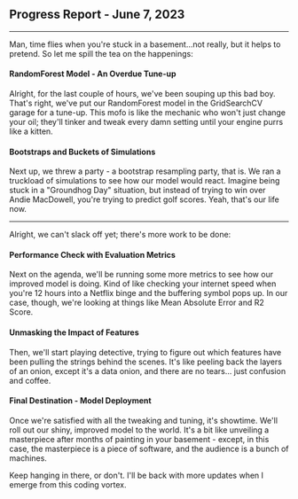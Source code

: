 ## Progress Report - June 7, 2023

---

Man, time flies when you're stuck in a basement...not really, but it helps to pretend. So let me spill the tea on the happenings:

#### RandomForest Model - An Overdue Tune-up
Alright, for the last couple of hours, we've been souping up this bad boy. That's right, we've put our RandomForest model in the GridSearchCV garage for a tune-up. This mofo is like the mechanic who won't just change your oil; they'll tinker and tweak every damn setting until your engine purrs like a kitten.

#### Bootstraps and Buckets of Simulations
Next up, we threw a party - a bootstrap resampling party, that is. We ran a truckload of simulations to see how our model would react. Imagine being stuck in a "Groundhog Day" situation, but instead of trying to win over Andie MacDowell, you're trying to predict golf scores. Yeah, that's our life now.

---

Alright, we can't slack off yet; there's more work to be done:

#### Performance Check with Evaluation Metrics
Next on the agenda, we'll be running some more metrics to see how our improved model is doing. Kind of like checking your internet speed when you're 12 hours into a Netflix binge and the buffering symbol pops up. In our case, though, we're looking at things like Mean Absolute Error and R2 Score.

#### Unmasking the Impact of Features
Then, we'll start playing detective, trying to figure out which features have been pulling the strings behind the scenes. It's like peeling back the layers of an onion, except it's a data onion, and there are no tears... just confusion and coffee.

#### Final Destination - Model Deployment
Once we're satisfied with all the tweaking and tuning, it's showtime. We'll roll out our shiny, improved model to the world. It's a bit like unveiling a masterpiece after months of painting in your basement - except, in this case, the masterpiece is a piece of software, and the audience is a bunch of machines.

Keep hanging in there, or don't. I'll be back with more updates when I emerge from this coding vortex.
